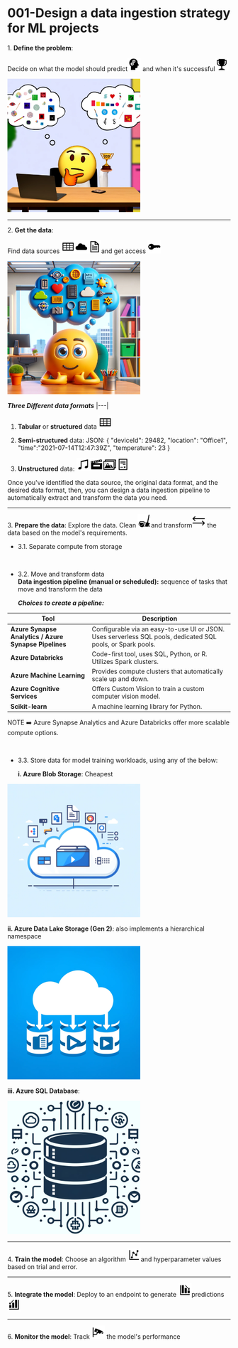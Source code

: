 # 001-Design a data ingestion strategy for ML projects



1\.  **Define the problem**:

Decide on what the model should predict<img src="https://raw.githubusercontent.com/tanushrin/tanushrin.github.io/main/_posts/media/image3.svg" width="30" height="30">
and when it\'s successful<img src="https://raw.githubusercontent.com/tanushrin/tanushrin.github.io/main/_posts/media/image5.svg" width="30" height="30">
 
<img src="https://raw.githubusercontent.com/tanushrin/tanushrin.github.io/main/_posts/media/image1.png" width="300" height="300" alt="Thinking">

___

2\.  **Get the data**:

Find data sources
<img src="media/image8.svg" width="30" height="30"><img src="https://raw.githubusercontent.com/tanushrin/tanushrin.github.io/main/_posts/media/image10.svg" width="30" height="30"><img src="https://raw.githubusercontent.com/tanushrin/tanushrin.github.io/main/_posts/media/image12.svg" width="30" height="30">and get access
<img src="https://raw.githubusercontent.com/tanushrin/tanushrin.github.io/main/_posts/media/image14.svg" width="30" height="30">

<img src="https://raw.githubusercontent.com/tanushrin/tanushrin.github.io/main/_posts/media/image6.png" width="300" height="300"> 

***Three Different data formats***
|---|

1.  **Tabular** or **structured** data
    <img src="https://raw.githubusercontent.com/tanushrin/tanushrin.github.io/main/_posts/media/image8.svg" width="30" height="30">

2.  **Semi-structured** data:
JSON: { \"deviceId\": 29482, \"location\": \"Office1\",
\"time\":\"2021-07-14T12:47:39Z\", \"temperature\": 23 }

3.  **Unstructured** data: <img src="https://raw.githubusercontent.com/tanushrin/tanushrin.github.io/main/_posts/media/image16.svg" width="30" height="30"><img src="https://raw.githubusercontent.com/tanushrin/tanushrin.github.io/main/_posts/media/image18.svg" width="30" height="30"><img src="https://raw.githubusercontent.com/tanushrin/tanushrin.github.io/main/_posts/media/image20.svg" width="30" height="30"><img src="https://raw.githubusercontent.com/tanushrin/tanushrin.github.io/main/_posts/media/image22.svg" width="30" height="30">

Once you've identified the data source, the original data format, and
the desired data format, then, you can design a data ingestion pipeline
to automatically extract and transform the data you need.

___


3\. **Prepare the data**: Explore the data. Clean <img src="https://raw.githubusercontent.com/tanushrin/tanushrin.github.io/main/_posts/media/image24.svg" width="30" height="30">and
transform<img src="https://raw.githubusercontent.com/tanushrin/tanushrin.github.io/main/_posts/media/image26.svg" width="30" height="30"> the data based on the model\'s
requirements.

- 3.1.  Separate compute from storage
<br>

- 3.2.  Move and transform data<br>
       **Data ingestion pipeline (manual or scheduled):** sequence of
        tasks that move and transform the data
    

     ***Choices to create a pipeline:***


| Tool                         | Description                                                                                                      |
|------------------------------|------------------------------------------------------------------------------------------------------------------|
| **Azure Synapse Analytics / Azure Synapse Pipelines** | Configurable via an easy-to-use UI or JSON. Uses serverless SQL pools, dedicated SQL pools, or Spark pools. |
| **Azure Databricks**         | Code-first tool, uses SQL, Python, or R. Utilizes Spark clusters.                                                |
| **Azure Machine Learning**   | Provides compute clusters that automatically scale up and down. |
| **Azure Cognitive Services** | Offers Custom Vision to train a custom computer vision model.                                                    |
| **Scikit-learn**             | A machine learning library for Python.                                                                           |

    
NOTE ➡️ Azure Synapse Analytics and Azure Databricks offer more scalable compute options.

<br>

- 3.3.  Store data for model training workloads, using any of the below:

    **i. Azure Blob Storage**: Cheapest

<img src="https://raw.githubusercontent.com/tanushrin/tanushrin.github.io/main/_posts/media/image27.png" width="300" height="300" alt="Thinking"> 

   **ii. Azure Data Lake Storage (Gen 2)**: also implements a hierarchical
    namespace

<img src="https://raw.githubusercontent.com/tanushrin/tanushrin.github.io/main/_posts/media/image28.png" width="300" height="300" alt="Thinking"> 

   **iii. Azure SQL Database**:

<img src="https://raw.githubusercontent.com/tanushrin/tanushrin.github.io/main/_posts/media/image29.png" width="300" height="300" alt="Thinking"> 

___

4\. **Train the model**: Choose an algorithm
<img src="https://raw.githubusercontent.com/tanushrin/tanushrin.github.io/main/_posts/media/image31.svg" width="30" height="30">and hyperparameter values based on trial
and error.

___

5\. **Integrate the model**: Deploy to an endpoint to generate <img src="https://raw.githubusercontent.com/tanushrin/tanushrin.github.io/main/_posts/media/image33.svg" width="30" height="30">predictions <img src="https://raw.githubusercontent.com/tanushrin/tanushrin.github.io/main/_posts/media/image35.svg" width="30" height="30">

___

6\. **Monitor the model**: Track <img src="https://raw.githubusercontent.com/tanushrin/tanushrin.github.io/main/_posts/media/image37.svg" width="30" height="30"> the model\'s performance


